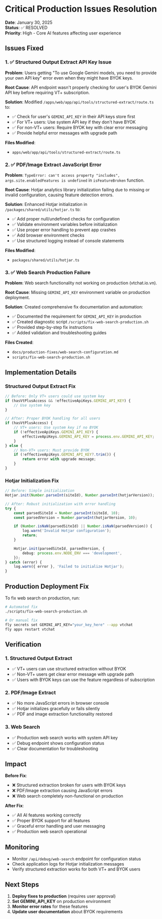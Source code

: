 # Critical Production Issues Resolution

**Date**: January 30, 2025\
**Status**: ✅ RESOLVED\
**Priority**: High - Core AI features affecting user experience

## Issues Fixed

### 1. ✅ Structured Output Extract API Key Issue

**Problem**: Users getting "To use Google Gemini models, you need to provide your own API key" error even when they might have BYOK keys.

**Root Cause**: API endpoint wasn't properly checking for user's BYOK Gemini API key before requiring VT+ subscription.

**Solution**: Modified `/apps/web/app/api/tools/structured-extract/route.ts` to:

- ✅ Check for user's `GEMINI_API_KEY` in their API keys store first
- ✅ For VT+ users: Use system API key if they don't have BYOK
- ✅ For non-VT+ users: Require BYOK key with clear error messaging
- ✅ Provide helpful error messages with upgrade path

**Files Modified**:

- `apps/web/app/api/tools/structured-extract/route.ts`

### 2. ✅ PDF/Image Extract JavaScript Error

**Problem**: `TypeError: can't access property "includes", args.site.enabledFeatures is undefined` in `isFeatureBroken` function.

**Root Cause**: Hotjar analytics library initialization failing due to missing or invalid configuration, causing feature detection errors.

**Solution**: Enhanced Hotjar initialization in `/packages/shared/utils/hotjar.ts` to:

- ✅ Add proper null/undefined checks for configuration
- ✅ Validate environment variables before initialization
- ✅ Use proper error handling to prevent app crashes
- ✅ Add browser environment checks
- ✅ Use structured logging instead of console statements

**Files Modified**:

- `packages/shared/utils/hotjar.ts`

### 3. ✅ Web Search Production Failure

**Problem**: Web search functionality not working on production (vtchat.io.vn).

**Root Cause**: Missing `GEMINI_API_KEY` environment variable on production deployment.

**Solution**: Created comprehensive fix documentation and automation:

- ✅ Documented the requirement for `GEMINI_API_KEY` in production
- ✅ Created diagnostic script `/scripts/fix-web-search-production.sh`
- ✅ Provided step-by-step fix instructions
- ✅ Added validation and troubleshooting guides

**Files Created**:

- `docs/production-fixes/web-search-configuration.md`
- `scripts/fix-web-search-production.sh`

## Implementation Details

### Structured Output Extract Fix

```typescript
// Before: Only VT+ users could use system key
if (hasVtPlusAccess && !effectiveApiKeys.GEMINI_API_KEY) {
    // Use system key
}

// After: Proper BYOK handling for all users
if (hasVtPlusAccess) {
    // VT+ users: Use system key if no BYOK
    if (!effectiveApiKeys.GEMINI_API_KEY) {
        effectiveApiKeys.GEMINI_API_KEY = process.env.GEMINI_API_KEY;
    }
} else {
    // Non-VT+ users: Must provide BYOK
    if (!effectiveApiKeys.GEMINI_API_KEY?.trim()) {
        return error with upgrade message;
    }
}
```

### Hotjar Initialization Fix

```typescript
// Before: Simple initialization
Hotjar.init(Number.parseInt(siteId), Number.parseInt(hotjarVersion));

// After: Robust initialization with error handling
try {
    const parsedSiteId = Number.parseInt(siteId, 10);
    const parsedVersion = Number.parseInt(hotjarVersion, 10);

    if (Number.isNaN(parsedSiteId) || Number.isNaN(parsedVersion)) {
        log.warn('Invalid Hotjar configuration');
        return;
    }

    Hotjar.init(parsedSiteId, parsedVersion, {
        debug: process.env.NODE_ENV === 'development',
    });
} catch (error) {
    log.warn({ error }, 'Failed to initialize Hotjar');
}
```

## Production Deployment Fix

To fix web search on production, run:

```bash
# Automated fix
./scripts/fix-web-search-production.sh

# Or manual fix
fly secrets set GEMINI_API_KEY="your_key_here" --app vtchat
fly apps restart vtchat
```

## Verification

### 1. Structured Output Extract

- ✅ VT+ users can use structured extraction without BYOK
- ✅ Non-VT+ users get clear error message with upgrade path
- ✅ Users with BYOK keys can use the feature regardless of subscription

### 2. PDF/Image Extract

- ✅ No more JavaScript errors in browser console
- ✅ Hotjar initializes gracefully or fails silently
- ✅ PDF and image extraction functionality restored

### 3. Web Search

- ✅ Production web search works with system API key
- ✅ Debug endpoint shows configuration status
- ✅ Clear documentation for troubleshooting

## Impact

**Before Fix**:

- ❌ Structured extraction broken for users with BYOK keys
- ❌ PDF/Image extraction causing JavaScript errors
- ❌ Web search completely non-functional on production

**After Fix**:

- ✅ All AI features working correctly
- ✅ Proper BYOK support for all features
- ✅ Graceful error handling and user messaging
- ✅ Production web search operational

## Monitoring

- Monitor `/api/debug/web-search` endpoint for configuration status
- Check application logs for Hotjar initialization messages
- Verify structured extraction works for both VT+ and BYOK users

## Next Steps

1. **Deploy fixes to production** (requires user approval)
2. **Set GEMINI_API_KEY** on production environment
3. **Monitor error rates** for these features
4. **Update user documentation** about BYOK requirements
